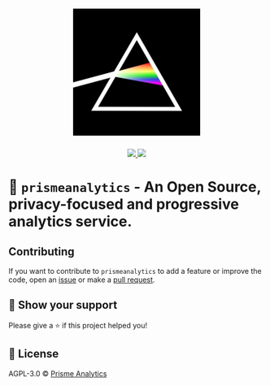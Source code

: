 <h1 align="center">
    <img height="250" src="./.github/images/logo.jpg">
</h1>

<p align="center">
    <a href="https://goreportcard.com/report/github.com/prismelabs/analytics">
        <img src="https://goreportcard.com/badge/github.com/prismelabs/analytics">
    </a>
    <a href="https://github.com/prismelabs/analytics/raw/master/LICENSE">
        <img src="https://img.shields.io/github/license/prismelabs/analytics">
    </a>
</p>

# :gem: `prismeanalytics` - An Open Source, privacy-focused and progressive analytics service.

## Contributing

If you want to contribute to `prismeanalytics` to add a feature or improve the
code, open an [issue](https://github.com/negrel/prismeanalytics/issues)
or make a [pull request](https://github.com/negrel/prismeanalytics/pulls).

## :stars: Show your support

Please give a :star: if this project helped you!

## :scroll: License

AGPL-3.0 © [Prisme Analytics](https://www.prismeanalytics.com/)
